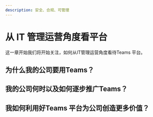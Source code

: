 ```yaml
---
description: 安全、合规、可管理
---
```


# 从 IT 管理运营角度看平台

这一章开始我们将开始关注，如何从IT管理运营角度看待Teams 平台。

## 为什么我的公司要用Teams？



## 我的公司何时以及如何逐步推广Teams？



## 我如何利用好Teams 平台为公司创造更多价值？

